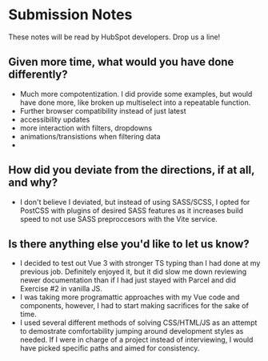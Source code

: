 # Submission Notes

These notes will be read by HubSpot developers. Drop us a line!

## Given more time, what would you have done differently?

- Much more compotentization. I did provide some examples, but would have
    done more, like broken up multiselect into a repeatable function.
- Further browser compatibility instead of just latest
- accessibility updates
- more interaction with filters, dropdowns
- animations/transistions when filtering data
-


## How did you deviate from the directions, if at all, and why?

- I don't believe I deviated, but instead of using SASS/SCSS, I opted for PostCSS
    with plugins of desired SASS features as it increases build speed to not use
    SASS preproccesors with the Vite service.

## Is there anything else you'd like to let us know?

- I decided to test out Vue 3 with stronger TS typing than I had done at
    my previous job. Definitely enjoyed it, but it did slow me down reviewing
    newer documentation than if I had just stayed with Parcel and did Exercise
    #2 in vanilla JS.
- I was taking more programattic approaches with my Vue code and components,
    however, I had to start making sacrifices for the sake of time.
- I used several different methods of solving CSS/HTML/JS as an attempt to
    demostrate comfortability jumping around development styles as needed.
    If I were in charge of a project instead of interviewing, I would have
    picked specific paths and aimed for consistency.

